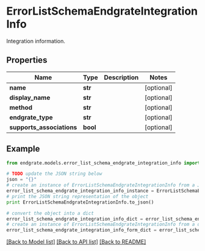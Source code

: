 # ErrorListSchemaEndgrateIntegrationInfo

Integration information.

## Properties

Name | Type | Description | Notes
------------ | ------------- | ------------- | -------------
**name** | **str** |  | [optional] 
**display_name** | **str** |  | [optional] 
**method** | **str** |  | [optional] 
**endgrate_type** | **str** |  | [optional] 
**supports_associations** | **bool** |  | [optional] 

## Example

```python
from endgrate.models.error_list_schema_endgrate_integration_info import ErrorListSchemaEndgrateIntegrationInfo

# TODO update the JSON string below
json = "{}"
# create an instance of ErrorListSchemaEndgrateIntegrationInfo from a JSON string
error_list_schema_endgrate_integration_info_instance = ErrorListSchemaEndgrateIntegrationInfo.from_json(json)
# print the JSON string representation of the object
print ErrorListSchemaEndgrateIntegrationInfo.to_json()

# convert the object into a dict
error_list_schema_endgrate_integration_info_dict = error_list_schema_endgrate_integration_info_instance.to_dict()
# create an instance of ErrorListSchemaEndgrateIntegrationInfo from a dict
error_list_schema_endgrate_integration_info_form_dict = error_list_schema_endgrate_integration_info.from_dict(error_list_schema_endgrate_integration_info_dict)
```
[[Back to Model list]](../README.md#documentation-for-models) [[Back to API list]](../README.md#documentation-for-api-endpoints) [[Back to README]](../README.md)


